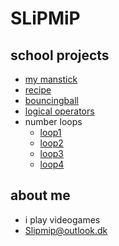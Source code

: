 # SLiPMiP

## school projects

- [my manstick](stickman/)
- [recipe](opskrift/)
- [bouncingball](bouncingball/)
- [logical operators](logicaloperators/)
- number loops
    - [loop1](loops/loop1)
    - [loop2](loops/loop2)
    - [loop3](loops/loop3)
    - [loop4](loops/loop4)

## about me
- i play videogames 
- Slipmip@outlook.dk